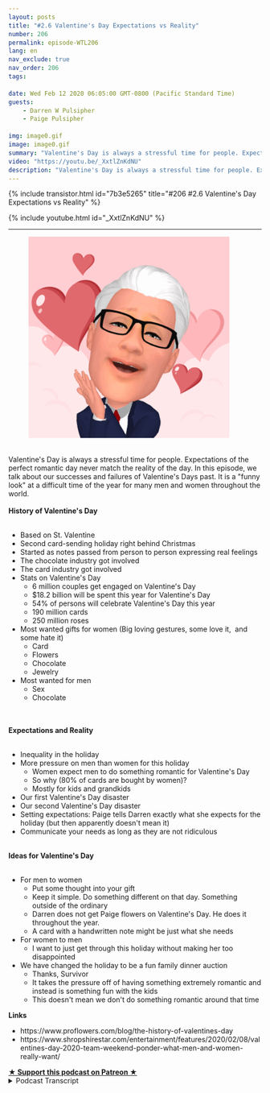 ```yaml
---
layout: posts
title: "#2.6 Valentine's Day Expectations vs Reality"
number: 206
permalink: episode-WTL206
lang: en
nav_exclude: true
nav_order: 206
tags:

date: Wed Feb 12 2020 06:05:00 GMT-0800 (Pacific Standard Time)
guests:
    - Darren W Pulsipher
    - Paige Pulsipher

img: image0.gif
image: image0.gif
summary: "Valentine's Day is always a stressful time for people. Expectations of the perfect romantic day never match the reality of the day. In this episode, we talk about our successes and failures of Valentine's Days past. It is a funny look at a difficult time of the year for many men and women throughout the world."
video: "https://youtu.be/_XxtlZnKdNU"
description: "Valentine's Day is always a stressful time for people. Expectations of the perfect romantic day never match the reality of the day. In this episode, we talk about our successes and failures of Valentine's Days past. It is a funny look at a difficult time of the year for many men and women throughout the world."
---
```


<div>
{% include transistor.html id="7b3e5265" title="#206 #2.6 Valentine's Day Expectations vs Reality" %}

{% include youtube.html id="_XxtlZnKdNU" %}
</div>

---

<html><head></head><body><div><figure data-trix-attachment="{&quot;contentType&quot;:&quot;image&quot;,&quot;height&quot;:400,&quot;url&quot;:&quot;https://1.bp.blogspot.com/-ujvqv_-uQf4/XkN61caEEVI/AAAAAAAFLNs/OZQHhHESYmAOFdPkJ72-g5f4nSloWJqKQCKgBGAsYHg/s400/MyEmoji_180908_150021_39.gif&quot;,&quot;width&quot;:400}" data-trix-content-type="image" class="attachment attachment--preview"><img src="./image0.gif" width="400" height="400"><figcaption class="attachment__caption"></figcaption></figure></div><div><br></div><div>Valentine's Day is always a stressful time for people. Expectations of the perfect romantic day never match the reality of the day. In this episode, we talk about our successes and failures of Valentine's Days past. It is a "funny look" at a difficult time of the year for many men and women throughout the world.</div><div><strong><br>History of Valentine's Day<br></strong><br></div><ul><li>Based on St. Valentine</li><li>Second card-sending holiday right behind Christmas</li><li>Started as notes passed from person to person expressing real feelings</li><li>The chocolate industry got involved</li><li>The card industry got involved</li><li>Stats on Valentine's Day<ul><li>6 million couples get engaged on Valentine's Day&nbsp;</li><li>$18.2 billion will be spent this year for Valentine's Day</li><li>54% of persons will celebrate Valentine's Day this year</li><li>190 million cards</li><li>250 million roses</li></ul></li><li>Most wanted gifts for women (Big loving gestures, some love it,&nbsp; and some hate it)<ul><li>Card</li><li>Flowers</li><li>Chocolate</li><li>Jewelry</li></ul></li><li>Most wanted for men&nbsp;<ul><li>Sex</li><li>Chocolate</li></ul></li></ul><div><br></div><div><strong><br>Expectations and Reality<br></strong><br></div><ul><li>Inequality in the holiday</li><li>More pressure on men than women for this holiday<ul><li>Women expect men to do something romantic for Valentine's Day</li><li>So why (80% of cards are bought by women)?</li><li>Mostly for kids and grandkids</li></ul></li><li>Our first Valentine's Day disaster</li><li>Our second Valentine's Day disaster</li><li>Setting expectations: Paige tells Darren exactly what she expects for the holiday (but then apparently doesn't mean it)</li><li>Communicate your needs as long as they are not ridiculous</li></ul><div><strong><br>Ideas for Valentine's Day<br></strong><br></div><ul><li>For men to women&nbsp;<ul><li>Put some thought into your gift</li><li>Keep it simple. Do something different on that day. Something outside of the ordinary</li><li>Darren does not get Paige flowers on Valentine's Day. He does it throughout the year.</li><li>A card with a handwritten note might be just what she needs</li></ul></li><li>For women to men<ul><li>I want to just get through this holiday without making her too disappointed</li></ul></li><li>We have changed the holiday to be a fun family dinner auction<ul><li>Thanks, Survivor</li><li>It takes the pressure off of having something extremely romantic and instead is something fun with the kids</li><li>This doesn't mean we don't do something romantic around that time</li></ul></li></ul><div><strong>Links</strong></div><ul><li>https://www.proflowers.com/blog/the-history-of-valentines-day</li><li>https://www.shropshirestar.com/entertainment/features/2020/02/08/valentines-day-2020-team-weekend-ponder-what-men-and-women-really-want/</li></ul>
<strong>
  <a href="https://www.patreon.com/wheresthelemonade" target="_donate" rel="payment" title="★ Support this podcast on Patreon ★">★ Support this podcast on Patreon ★</a>
</strong></body></html>

<details>
<summary> Podcast Transcript </summary>

<p></p>

</details>
